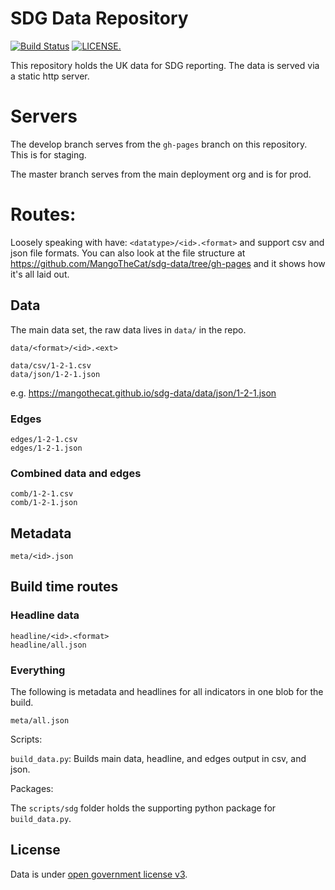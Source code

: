 # SDG Data Repository

[![Build Status](https://travis-ci.org/MangoTheCat/sdg-data.svg?branch=develop)](https://travis-ci.org/MangoTheCat/sdg-data)
 [![LICENSE.](https://img.shields.io/badge/license-OGL--3-brightgreen.svg?style=flat)](http://www.nationalarchives.gov.uk/doc/open-government-licence/version/3/)

This repository holds the UK data for SDG reporting. The data is served via a static http server.

# Servers

The develop branch serves from the `gh-pages` branch on this repository. This is for staging.

The master branch serves from the main deployment org and is for prod.

# Routes:

Loosely speaking with have: `<datatype>/<id>.<format>` and support csv and json file formats. You can also look at the file structure at https://github.com/MangoTheCat/sdg-data/tree/gh-pages and it shows how it's all laid out.

## Data

The main data set, the raw data lives in `data/` in the repo.

```
data/<format>/<id>.<ext>

data/csv/1-2-1.csv
data/json/1-2-1.json
```

e.g. https://mangothecat.github.io/sdg-data/data/json/1-2-1.json

### Edges

```
edges/1-2-1.csv
edges/1-2-1.json
```

### Combined data and edges

```
comb/1-2-1.csv
comb/1-2-1.json
```

## Metadata

```
meta/<id>.json
```


## Build time routes

### Headline data

```
headline/<id>.<format>
headline/all.json
```

### Everything

The following is metadata and headlines for all indicators in one blob for the build.

```
meta/all.json
```

Scripts:

`build_data.py`: Builds main data, headline, and edges output in csv, and json.

Packages:

The `scripts/sdg` folder holds the supporting python package for `build_data.py`.

## License

Data is under [open government license v3](http://www.nationalarchives.gov.uk/doc/open-government-licence/version/3/). 
